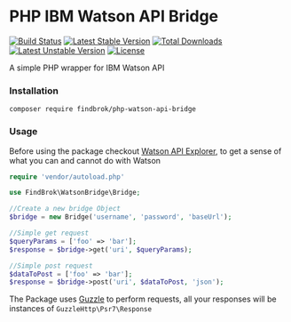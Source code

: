 # PHP IBM Watson API Bridge

[![Build Status](https://travis-ci.org/findbrok/php-watson-api-bridge.svg?branch=master)](https://travis-ci.org/findbrok/php-watson-api-bridge)
[![Latest Stable Version](https://poser.pugx.org/findbrok/php-watson-api-bridge/v/stable)](https://packagist.org/packages/findbrok/php-watson-api-bridge)
[![Total Downloads](https://poser.pugx.org/findbrok/php-watson-api-bridge/downloads)](https://packagist.org/packages/findbrok/php-watson-api-bridge)
[![Latest Unstable Version](https://poser.pugx.org/findbrok/php-watson-api-bridge/v/unstable)](https://packagist.org/packages/findbrok/php-watson-api-bridge)
[![License](https://poser.pugx.org/findbrok/php-watson-api-bridge/license)](https://packagist.org/packages/findbrok/php-watson-api-bridge)

A simple PHP wrapper for IBM Watson API

### Installation

```
composer require findbrok/php-watson-api-bridge
```

### Usage

Before using the package checkout [Watson API Explorer](https://watson-api-explorer.mybluemix.net/),
to get a sense of what you can and cannot do with Watson

```php
require 'vendor/autoload.php'

use FindBrok\WatsonBridge\Bridge;

//Create a new bridge Object
$bridge = new Bridge('username', 'password', 'baseUrl');

//Simple get request
$queryParams = ['foo' => 'bar'];
$response = $bridge->get('uri', $queryParams);

//Simple post request
$dataToPost = ['foo' => 'bar'];
$response = $bridge->post('uri', $dataToPost, 'json');
```

The Package uses [Guzzle](http://docs.guzzlephp.org/en/latest/testing.html) to perform requests, 
all your responses will be instances of ```GuzzleHttp\Psr7\Response```


